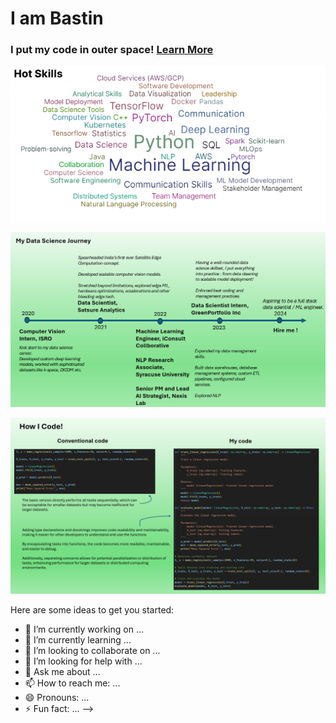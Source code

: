 # I am Bastin 

 ### I put my code in outer space! [Learn More](https://tinyurl.com/2y66uber)

<img align="middle" src="skills.png" alt="skills">

![Alt Text](career.png)

![Alt Text](howicode.png)


Here are some ideas to get you started:

- 🔭 I’m currently working on ...
- 🌱 I’m currently learning ...
- 👯 I’m looking to collaborate on ...
- 🤔 I’m looking for help with ...
- 💬 Ask me about ...
- 📫 How to reach me: ...
- 😄 Pronouns: ...
- ⚡ Fun fact: ...
-->
